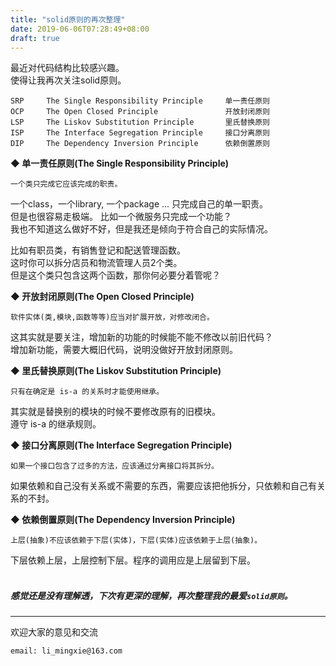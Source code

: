 ```yaml
---
title: "solid原则的再次整理"
date: 2019-06-06T07:28:49+08:00
draft: true
---
```


最近对代码结构比较感兴趣。  
使得让我再次关注solid原则。  

```
SRP	    The Single Responsibility Principle	    单一责任原则
OCP	    The Open Closed Principle	            开放封闭原则
LSP	    The Liskov Substitution Principle	    里氏替换原则
ISP	    The Interface Segregation Principle	    接口分离原则
DIP	    The Dependency Inversion Principle	    依赖倒置原则
```


**◆ 单一责任原则(The Single Responsibility Principle)**  
```
一个类只完成它应该完成的职责。
```
一个class，一个library, 一个package ... 只完成自己的单一职责。  
但是也很容易走极端。
比如一个微服务只完成一个功能？  
我也不知道这么做好不好，但是我还是倾向于符合自己的实际情况。  

比如有职员类，有销售登记和配送管理函数。  
这时你可以拆分店员和物流管理人员2个类。  
但是这个类只包含这两个函数，那你何必要分着管呢？


**◆ 开放封闭原则(The Open Closed Principle)**  
```
软件实体(类,模块,函数等等)应当对扩展开放，对修改闭合。
```  
这其实就是要关注，增加新的功能的时候能不能不修改以前旧代码？  
增加新功能，需要大概旧代码，说明没做好开放封闭原则。

**◆ 里氏替换原则(The Liskov Substitution Principle)**  
```
只有在确定是 is-a 的关系时才能使用继承。
```  
其实就是替换别的模块的时候不要修改原有的旧模块。  
遵守 is-a 的继承规则。

**◆ 接口分离原则(The Interface Segregation Principle)**  
```
如果一个接口包含了过多的方法，应该通过分离接口将其拆分。
```  
如果依赖和自己没有关系或不需要的东西，需要应该把他拆分，只依赖和自己有关系的不封。

**◆ 依赖倒置原则(The Dependency Inversion Principle)**  
```
上层(抽象)不应该依赖于下层(实体)，下层(实体)应该依赖于上层(抽象)。
```  
下层依赖上层，上层控制下层。程序的调用应是上层留到下层。
<br />
<br />
##### **感觉还是没有理解透，下次有更深的理解，再次整理我的最爱`solid原则`。**

----------------------------------------------
欢迎大家的意见和交流

`email: li_mingxie@163.com`